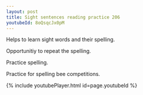 ```yaml
---
layout: post
title: Sight sentences reading practice 206
youtubeId: 8oQsqcJx0pM
---
```

 
 
Helps to learn sight words and their spelling.

Opportunitiy to repeat the spelling. 

Practice spelling. 
 
Practice for spelling bee competitions. 
 
{% include youtubePlayer.html id=page.youtubeId %}
 
 
